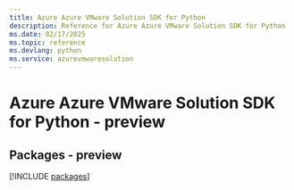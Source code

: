 ```yaml
---
title: Azure Azure VMware Solution SDK for Python
description: Reference for Azure Azure VMware Solution SDK for Python
ms.date: 02/17/2025
ms.topic: reference
ms.devlang: python
ms.service: azurevmwaresolution
---
```

# Azure Azure VMware Solution SDK for Python - preview
## Packages - preview
[!INCLUDE [packages](azure-vmware-solution-index.md)]